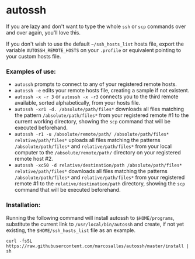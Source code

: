 # autossh

If you are lazy and don't want to type the whole `ssh` or `scp` commands over and over again, you'll love this.

If you don't wish to use the default `~/ssh_hosts_list` hosts file, export the variable `AUTOSSH_REMOTE_HOSTS` on your `.profile` or equivalent pointing to your custom hosts file.

### Examples of use:

- `autossh` prompts to connect to any of your registered remote hosts.
- `autossh -e` edits your remote hosts file, creating a sample if not existent.
- `autossh -x -r 3` or `autossh -x -r3` connects you to the third remote available, sorted alphabetically, from your hosts file.
- `autossh -xr1 -d. /absolute/path/files*` downloads all files matching the pattern `/absolute/path/files*` from your registered remote #1 to the current working directory, showing the `scp` command that will be executed beforehand.
- `autossh -r1 -u /absolute/remote/path/ /absolute/path/files* relative/path/files*` uploads all files matching the patterns `/absolute/path/files*` and `relative/path/files*` from your local computer to the `/absolute/remote/path/` directory on your registered remote host #2.
- `autossh -xc50 -d relative/destination/path /absolute/path/files* relative/path/files*` downloads all files matching the patterns `/absolute/path/files*` and `relative/path/files*` from your registered remote #1 to the `relative/destination/path` directory, showing the `scp` command that will be executed beforehand.

### Installation:

Running the following command will install autossh to `$HOME/programs`, substitute the current link to `/usr/local/bin/autossh` and create, if not yet existing, the `$HOME/ssh_hosts_list` file as an example.
```
curl -fsSL https://raw.githubusercontent.com/marcosalles/autossh/master/install | sh
```
